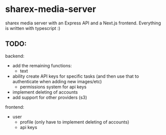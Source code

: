 # sharex-media-server

sharex media server with an Express API and a Next.js frontend. Everything is written with typescript :)

## TODO:

backend:

-   add the remaining functions:
    -   text
-   ability create API keys for specific tasks (and then use that to authenticate when adding new images/etc)
    -   permissions system for api keys
-   implement deleting of accounts
-   add support for other providers (s3)

frontend:

-   user
    -   profile (only have to implement deleting of accounts)
    -   api keys
